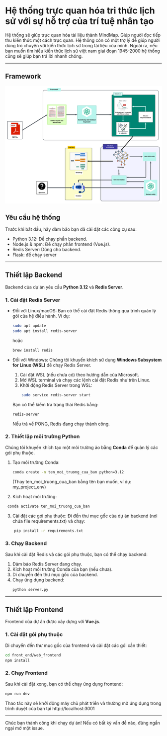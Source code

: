 # Hệ thống trực quan hóa tri thức lịch sử với sự hỗ trợ của trí tuệ nhân tạo

Hệ thống sẽ giúp trực quan hóa tài liệu thành MindMap. Giúp người đọc tiếp thu kiến thức một cách trực quan. Hệ thống còn có một trợ lý để giúp người dùng trò chuyện với kiến thức lịch sử trong tài liệu của mình. Ngoài ra, nếu bạn muốn tìm hiểu kiến thức lịch sử việt nam giai đoạn 1945-2000 hệ thống cũng sẽ giúp bạn trả lời nhanh chóng.

---
## Framework
![Framework hệ thống](img/framework.png)
## Yêu cầu hệ thống

Trước khi bắt đầu, hãy đảm bảo bạn đã cài đặt các công cụ sau:

* Python 3.12: Để chạy phần backend.
* Node.js & npm: Để chạy phần frontend (Vue.js).
* Redis Server: Dùng cho backend.
* Flask: để chạy server

---

## Thiết lập Backend

Backend của dự án yêu cầu **Python 3.12** và **Redis Server**.

### 1. Cài đặt Redis Server

* Đối với Linux/macOS:
    Bạn có thể cài đặt Redis thông qua trình quản lý gói của hệ điều hành. Ví dụ:
    ```bash
    sudo apt update
    sudo apt install redis-server
    ```
    hoặc
    ```bash
    brew install redis
  ```
* Đối với Windows:
    Chúng tôi khuyến khích sử dụng **Windows Subsystem for Linux (WSL)** để chạy Redis Server.

    1.  Cài đặt WSL (nếu chưa có) theo hướng dẫn của Microsoft.
    2.  Mở WSL terminal và chạy các lệnh cài đặt Redis như trên Linux.
    3.  Khởi động Redis Server trong WSL:
    ```bash
        sudo service redis-server start
    ```
    Bạn có thể kiểm tra trạng thái Redis bằng:
    ```bash
    redis-server
    ```
    Nếu trả về PONG, Redis đang chạy thành công.

### 2. Thiết lập môi trường Python

Chúng tôi khuyến khích tạo một môi trường ảo bằng **Conda** để quản lý các gói phụ thuộc.

1.  Tạo môi trường Conda:
    ```bash
    conda create -n ten_moi_truong_cua_ban python=3.12
    ```
    (Thay ten_moi_truong_cua_ban bằng tên bạn muốn, ví dụ: my_project_env)

2.  Kích hoạt môi trường:
   ```bash
    conda activate ten_moi_truong_cua_ban
```
3.  Cài đặt các gói phụ thuộc:
    Đi đến thư mục gốc của dự án backend (nơi chứa file requirements.txt) và chạy:
```bash
    pip install -r requirements.txt
```
### 3. Chạy Backend

Sau khi cài đặt Redis và các gói phụ thuộc, bạn có thể chạy backend:

1.  Đảm bảo Redis Server đang chạy.
2.  Kích hoạt môi trường Conda của bạn (nếu chưa).
3.  Di chuyển đến thư mục gốc của backend.
4.  Chạy ứng dụng backend:
    ```bash
    python server.py
    ```
---
## Thiết lập Frontend

Frontend của dự án được xây dựng với **Vue.js**.

### 1. Cài đặt gói phụ thuộc

Di chuyển đến thư mục gốc của frontend và cài đặt các gói cần thiết:
```bash
cd front_end/web_frontend
npm install
```
### 2. Chạy Frontend

Sau khi cài đặt xong, bạn có thể chạy ứng dụng frontend:
```bash
npm run dev
```
Thao tác này sẽ khởi động máy chủ phát triển và thường mở ứng dụng trong trình duyệt của bạn tại http://localhost:3001

---

Chúc bạn thành công khi chạy dự án! Nếu có bất kỳ vấn đề nào, đừng ngần ngại mở một issue.
